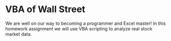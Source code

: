 # VBA of Wall Street

We are well on our way to becoming a programmer and Excel master! In this homework assignment we will use VBA scripting to analyze real stock market data.
